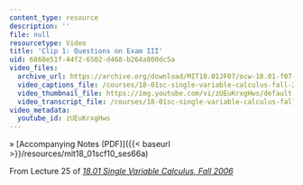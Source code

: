 ```yaml
---
content_type: resource
description: ''
file: null
resourcetype: Video
title: 'Clip 1: Questions on Exam III'
uid: 6860e51f-44f2-6502-d468-b264a800dc5a
video_files:
  archive_url: https://archive.org/download/MIT18.01JF07/ocw-18.01-f07-lec25_300k.mp4
  video_captions_file: /courses/18-01sc-single-variable-calculus-fall-2010/45dd0f9a44635113848225191de2f897_zUEuKrxgHws.vtt
  video_thumbnail_file: https://img.youtube.com/vi/zUEuKrxgHws/default.jpg
  video_transcript_file: /courses/18-01sc-single-variable-calculus-fall-2010/141bf6288738c01f77da01f83e19d72e_zUEuKrxgHws.pdf
video_metadata:
  youtube_id: zUEuKrxgHws
---
```


» [Accompanying Notes (PDF)]({{< baseurl >}}/resources/mit18_01scf10_ses66a)

From Lecture 25 of [_18.01 Single Variable Calculus, Fall 2006_](/courses/18-01-single-variable-calculus-fall-2006/pages/video-lectures)